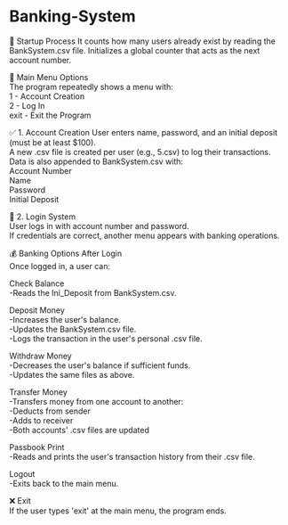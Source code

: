 # Banking-System
🔁 Startup Process
It counts how many users already exist by reading the BankSystem.csv file.
Initializes a global counter that acts as the next account number.


🧾 Main Menu Options  
The program repeatedly shows a menu with:  
1 - Account Creation  
2 - Log In  
exit - Exit the Program  

✅ 1. Account Creation
User enters name, password, and an initial deposit (must be at least $100).  
A new .csv file is created per user (e.g., 5.csv) to log their transactions.  
Data is also appended to BankSystem.csv with:  
Account Number  
Name  
Password  
Initial Deposit  

🔐 2. Login System  
User logs in with account number and password.  
If credentials are correct, another menu appears with banking operations.  

💰 Banking Options After Login  
Once logged in, a user can:  

Check Balance  
-Reads the Ini_Deposit from BankSystem.csv.  

Deposit Money  
-Increases the user's balance.  
-Updates the BankSystem.csv file.  
-Logs the transaction in the user's personal .csv file.  

Withdraw Money  
-Decreases the user's balance if sufficient funds.  
-Updates the same files as above.  

Transfer Money  
-Transfers money from one account to another:  
-Deducts from sender  
-Adds to receiver  
-Both accounts' .csv files are updated  

Passbook Print  
-Reads and prints the user's transaction history from their .csv file.  

Logout  
-Exits back to the main menu.  

❌ Exit  
If the user types 'exit' at the main menu, the program ends.  



